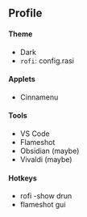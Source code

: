 ## Profile

#### Theme
- Dark
- `rofi`: config.rasi

#### Applets
- Cinnamenu

#### Tools
- VS Code
- Flameshot
- Obsidian (maybe)
- Vivaldi (maybe)

#### Hotkeys
- rofi -show drun
- flameshot gui
